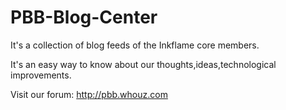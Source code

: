PBB-Blog-Center
===============

It's a collection of blog feeds of the Inkflame core members.

It's an easy way to know about our thoughts,ideas,technological improvements.



Visit our forum: http://pbb.whouz.com
